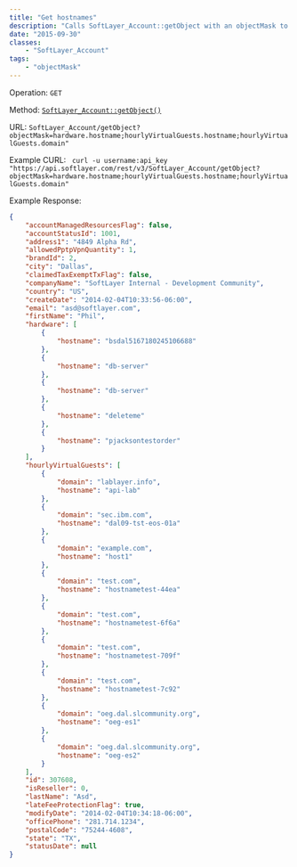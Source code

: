 ```yaml
---
title: "Get hostnames"
description: "Calls SoftLayer_Account::getObject with an objectMask to pull in all the hostnames for both hardware and virtual servers. Uses the . and ; format for object Masks."
date: "2015-09-30"
classes: 
    - "SoftLayer_Account"
tags:
    - "objectMask"
---
```

Operation: `GET`

Method: [`SoftLayer_Account::getObject()`](http://sldn.softlayer.com/reference/services/SoftLayer_Account/getObject)

URL: `SoftLayer_Account/getObject?objectMask=hardware.hostname;hourlyVirtualGuests.hostname;hourlyVirtualGuests.domain"`

Example CURL: ` curl -u username:api_key "https://api.softlayer.com/rest/v3/SoftLayer_Account/getObject?objectMask=hardware.hostname;hourlyVirtualGuests.hostname;hourlyVirtualGuests.domain"`

Example Response:
```json
{
    "accountManagedResourcesFlag": false,
    "accountStatusId": 1001,
    "address1": "4849 Alpha Rd",
    "allowedPptpVpnQuantity": 1,
    "brandId": 2,
    "city": "Dallas",
    "claimedTaxExemptTxFlag": false,
    "companyName": "SoftLayer Internal - Development Community",
    "country": "US",
    "createDate": "2014-02-04T10:33:56-06:00",
    "email": "asd@softlayer.com",
    "firstName": "Phil",
    "hardware": [
        {
            "hostname": "bsdal5167180245106688"
        },
        {
            "hostname": "db-server"
        },
        {
            "hostname": "db-server"
        },
        {
            "hostname": "deleteme"
        },
        {
            "hostname": "pjacksontestorder"
        }
    ],
    "hourlyVirtualGuests": [
        {
            "domain": "lablayer.info",
            "hostname": "api-lab"
        },
        {
            "domain": "sec.ibm.com",
            "hostname": "dal09-tst-eos-01a"
        },
        {
            "domain": "example.com",
            "hostname": "host1"
        },
        {
            "domain": "test.com",
            "hostname": "hostnametest-44ea"
        },
        {
            "domain": "test.com",
            "hostname": "hostnametest-6f6a"
        },
        {
            "domain": "test.com",
            "hostname": "hostnametest-709f"
        },
        {
            "domain": "test.com",
            "hostname": "hostnametest-7c92"
        },
        {
            "domain": "oeg.dal.slcommunity.org",
            "hostname": "oeg-es1"
        },
        {
            "domain": "oeg.dal.slcommunity.org",
            "hostname": "oeg-es2"
        }
    ],
    "id": 307608,
    "isReseller": 0,
    "lastName": "Asd",
    "lateFeeProtectionFlag": true,
    "modifyDate": "2014-02-04T10:34:18-06:00",
    "officePhone": "281.714.1234",
    "postalCode": "75244-4608",
    "state": "TX",
    "statusDate": null
}
```



